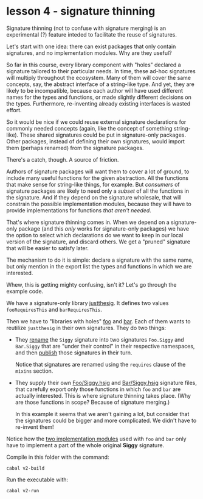 # lesson 4 - signature thinning

Signature thinning (not to confuse with signature merging) is an experimental
(?) feature inteded to facilitate the reuse of signatures.

Let's start with one idea: there can exist packages that only contain
signatures, and no implementation modules. Why are they useful?

So far in this course, every library component with "holes" declared a
signature tailored to their particular needs. In time, these ad-hoc signatures
will multiply throughout the ecosystem. Many of them will cover the same
concepts, say, the abstract interface of a string-like type. And yet, they are
likely to be incompatible, because each author will have used different names
for the types and functions, or made slightly different decisions on the types.
Furthermore, re-inventing already existing interfaces is wasted effort.

So it would be nice if we could reuse external signature declarations for
commonly needed concepts (again, like the concept of something string-like).
These shared signatures could be put in signature-only packages. Other
packages, instead of defining their own signatures, would import them (perhaps
renamed) from the signature packages.

There's a catch, though. A source of friction.

Authors of signature packages will want them to cover a lot of ground, to
include many useful functions for the given abstraction. All the functions that
make sense for string-like things, for example. But *consumers* of signature
packages are likely to need only a *subset* of all the functions in the
signature. And if they depend on the signature wholesale, that will constrain
the possible implementation modules, because they will have to provide
implementations for functions *that aren't needed*.

That's where signature thinning comes in. When we depend on a signature-only
package (and this *only* works for signature-only packages) we have the option
to select which declarations do we want to keep in our local version of the
signature, and discard others. We get a "pruned" signature that will be easier
to satisfy later.

The mechanism to do it is simple: declare a signature with the same name, but
only mention in the export list the types and functions in which we are
interested.

Whew, this is getting mighty confusing, isn't it? Let's go through the example
code.

We have a signature-only library [justthesig](package.cabal#L54). It defines
two values `fooRequiresThis` and `barRequiresThis`.

Then we have to "libraries with holes" [foo](package.cabal#L26) and
[bar](package.cabal#L40). Each of them wants to reutilize `justthesig` in their
own signatures. They do two things:

- They [rename](package.cabal#L37) the `Siggy` signature into two signatures
  `Foo.Siggy` and `Bar.Siggy` that are "under their control" in their
  respective namespaces, and then [publish](package.cabal#L30) those signatures
  in their turn.

  Notice that signatures are renamed using the `requires` clause of the
  `mixins` section.

- They supply their own [Foo/Siggy.hsig](lib-foo/Foo/Siggy.hsig) and
  [Bar/Siggy.hsig](lib-bar/Bar/Siggy.hsig) signature files, that carefully
  export only those functions in which `foo` and `bar` are actually
  interested. This is where signature thinning takes place. (Why are those
  functions in scope? Because of signature merging.)

  In this example it seems that we aren't gaining a lot, but consider that the
  signatures could be bigger and more complicated. We didn't have to re-invent
  them!

Notice how the [two implementation modules](package.cabal#L16) used with `foo`
and `bar` only have to implement a part of the whole original **Siggy**
signature.

Compile in this folder with the command:

```
cabal v2-build
```
Run the executable with:

```
cabal v2-run 
```
